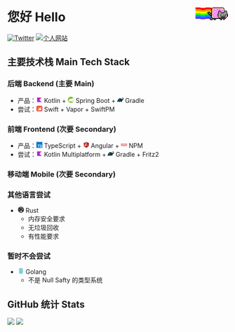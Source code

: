 # 您好 Hello <img src="https://github.com/uncle-she/uncle-she/blob/main/assets/nyan-cat.gif" height="30" align="right" />

[![Twitter](https://img.shields.io/badge/@UncleShe-1CA0F1.svg?style=flat&labelColor=1ca0f1&logo=twitter&logoColor=white)](https://twitter.com/UncleShe) [![个人网站](https://img.shields.io/badge/uncle--she.github.io-47CCCC.svg?style=flat&logo=GitHub&logoColor=black)](https://uncle-she.github.io)

## 主要技术栈 Main Tech Stack

### 后端 Backend (主要 Main)

- 产品：<img src="https://raw.githubusercontent.com/devicons/devicon/master/icons/kotlin/kotlin-original.svg" height="14" /> Kotlin + <img src="https://raw.githubusercontent.com/devicons/devicon/master/icons/spring/spring-original.svg" height="14" /> Spring Boot + <img src="https://raw.githubusercontent.com/devicons/devicon/master/icons/gradle/gradle-original.svg" height="14" /> Gradle
- 尝试：<img src="https://raw.githubusercontent.com/devicons/devicon/master/icons/swift/swift-original.svg" height="14" /> Swift + Vapor + SwiftPM

### 前端 Frontend (次要 Secondary)

- 产品：<img src="https://raw.githubusercontent.com/devicons/devicon/master/icons/typescript/typescript-original.svg" height="14" /> TypeScript + <img src="https://raw.githubusercontent.com/devicons/devicon/master/icons/angularjs/angularjs-original.svg" height="14" /> Angular + <img src="https://raw.githubusercontent.com/devicons/devicon/master/icons/npm/npm-original-wordmark.svg" height="14" /> NPM
- 尝试：<img src="https://raw.githubusercontent.com/devicons/devicon/master/icons/kotlin/kotlin-original.svg" height="14" /> Kotlin Multiplatform + <img src="https://raw.githubusercontent.com/devicons/devicon/master/icons/gradle/gradle-original.svg" height="14" /> Gradle + Fritz2

### 移动端 Mobile (次要 Secondary)


### 其他语言尝试

- <img src="https://raw.githubusercontent.com/devicons/devicon/master/icons/rust/rust-original.svg" height="14" /> Rust
  - 内存安全要求
  - 无垃圾回收
  - 有性能要求

### 暂时不会尝试

- <img src="https://raw.githubusercontent.com/devicons/devicon/master/icons/go/go-original.svg" height="14" /> Golang
  - 不是 Null Safty 的类型系统

## GitHub 统计 Stats

<img src="https://github-readme-stats.vercel.app/api/top-langs/?username=uncle-she&layout=compact&bg_color=30,e96443,904e95&title_color=fff&text_color=ffff" height="160" /> <img src="https://github-readme-stats.vercel.app/api?username=uncle-she&bg_color=30,e96443,904e95&title_color=fff&text_color=fff" height="160" />
